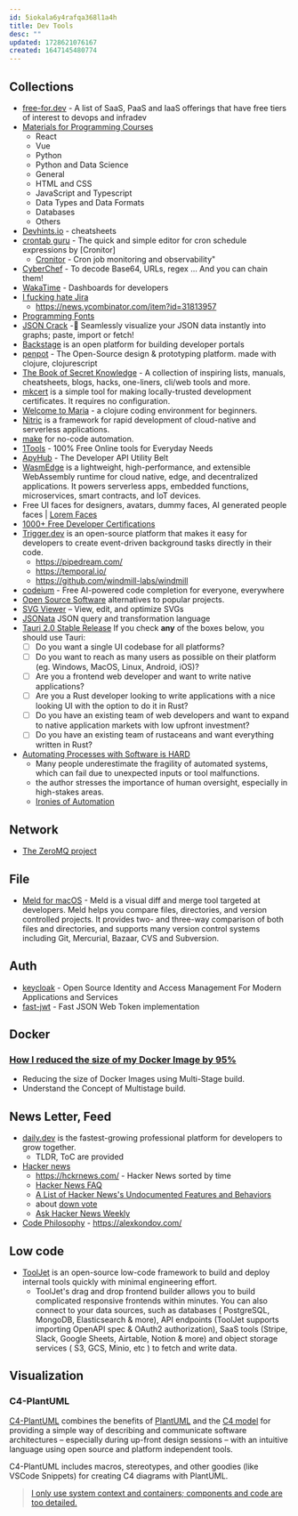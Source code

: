 ```yaml
---
id: 5iokala6y4rafqa368l1a4h
title: Dev Tools
desc: ""
updated: 1728621076167
created: 1647145480774
---
```


## Collections

- [free-for.dev](https://github.com/ripienaar/free-for-dev) - A list of SaaS, PaaS and IaaS offerings that have free tiers of interest to devops and infradev
- [Materials for Programming Courses](https://marko-knoebl.github.io/slides/)
  - React
  - Vue
  - Python
  - Python and Data Science
  - General
  - HTML and CSS
  - JavaScript and Typescript
  - Data Types and Data Formats
  - Databases
  - Others
- [Devhints.io](https://devhints.io/) - cheatsheets
- [crontab guru](https://crontab.guru/) - The quick and simple editor for cron schedule expressions by [Cronitor]
  - [Cronitor](https://cronitor.io/cron-job-monitoring/) - Cron job monitoring and observability"
- [CyberChef](https://gchq.github.io/CyberChef/) - To decode Base64, URLs, regex … And you can chain them!
- [WakaTime](https://wakatime.com/) - Dashboards for developers
- [I fucking hate Jira](https://ifuckinghatejira.com/)
  - https://news.ycombinator.com/item?id=31813957
- [Programming Fonts](https://www.programmingfonts.org/)
- [JSON Crack](https://github.com/AykutSarac/jsoncrack.com) -🔮 Seamlessly visualize your JSON data instantly into graphs; paste, import or fetch!
- [Backstage](https://github.com/backstage/backstage) is an open platform for building developer portals
- [penpot](https://github.com/penpot/penpot) - The Open-Source design & prototyping platform. made with clojure, clojurescript
- [The Book of Secret Knowledge](https://github.com/trimstray/the-book-of-secret-knowledge) - A collection of inspiring lists, manuals, cheatsheets, blogs, hacks, one-liners, cli/web tools and more.
- [mkcert](https://github.com/FiloSottile/mkcert) is a simple tool for making locally-trusted development certificates. It requires no configuration.
- [Welcome to Maria](https://www.maria.cloud/) - a clojure coding environment for beginners.
- [Nitric](https://github.com/nitrictech/nitric) is a framework for rapid development of cloud-native and serverless applications.
- [make](https://www.make.com/en) for no-code automation.
- [1Tools](https://1tools.co/) - 100% Free Online tools for Everyday Needs
- [ApyHub](https://apyhub.com/search?query=) - The Developer API Utility Belt
- [WasmEdge](https://github.com/WasmEdge/WasmEdge) is a lightweight, high-performance, and extensible WebAssembly runtime for cloud native, edge, and decentralized applications. It powers serverless apps, embedded functions, microservices, smart contracts, and IoT devices.
- Free UI faces for designers, avatars, dummy faces, AI generated people faces | [Lorem Faces](https://loremfaces.com/)
- [1000+ Free Developer Certifications](https://www.freecodecamp.org/news/free-certificates/)
- [Trigger.dev](https://github.com/triggerdotdev/trigger.dev) is an open-source platform that makes it easy for developers to create event-driven background tasks directly in their code.
  - https://pipedream.com/
  - https://temporal.io/
  - https://github.com/windmill-labs/windmill
- [codeium](https://www.codeium.com/) - Free AI-powered code completion for everyone, everywhere
- [Open Source Software](https://osssoftware.org/) alternatives to popular projects.
- [SVG Viewer](https://www.svgviewer.dev/) – View, edit, and optimize SVGs
- [JSONata](https://github.com/jsonata-js/jsonata) JSON query and transformation language
- [Tauri 2.0 Stable Release](https://v2.tauri.app/blog/tauri-20/)
  If you check **any** of the boxes below, you should use Tauri:
  - [ ] Do you want a single UI codebase for all platforms?
  - [ ] Do you want to reach as many users as possible on their platform (eg. Windows, MacOS, Linux, Android, iOS)?
  - [ ] Are you a frontend web developer and want to write native applications?
  - [ ] Are you a Rust developer looking to write applications with a nice looking UI with the option to do it in Rust?
  - [ ] Do you have an existing team of web developers and want to expand to native application markets with low upfront investment?
  - [ ] Do you have an existing team of rustaceans and want everything written in Rust?
- [Automating Processes with Software is HARD](https://hardcoresoftware.learningbyshipping.com/p/222-automating-processes-with-software)
  - Many people underestimate the fragility of automated systems, which can fail due to unexpected inputs or tool malfunctions.
  - the author stresses the importance of human oversight, especially in high-stakes areas.
  - [Ironies of Automation](https://www.complexcognition.co.uk/2021/06/ironies-of-automation.html)

## Network

- [The ZeroMQ project](https://github.com/zeromq)

## File

- [Meld for macOS](https://github.com/yousseb/meld) - Meld is a visual diff and merge tool targeted at developers. Meld helps you compare files, directories, and version controlled projects. It provides two- and three-way comparison of both files and directories, and supports many version control systems including Git, Mercurial, Bazaar, CVS and Subversion.

## Auth

- [keycloak](https://github.com/keycloak/keycloak) - Open Source Identity and Access Management For Modern Applications and Services
- [fast-jwt](https://github.com/nearform/fast-jwt) - Fast JSON Web Token implementation

## Docker

### [How I reduced the size of my Docker Image by 95%](https://levelup.gitconnected.com/how-i-reduced-the-size-of-my-docker-image-by-95-520a05439300)

- Reducing the size of Docker Images using Multi-Stage build.
- Understand the Concept of Multistage build.

## News Letter, Feed

- [daily.dev](https://daily.dev/) is the fastest-growing professional platform for developers to grow together.
  - TLDR, ToC are provided
- [Hacker news](https://news.ycombinator.com/)
  - https://hckrnews.com/ - Hacker News sorted by time
  - [Hacker News FAQ](https://news.ycombinator.com/newsfaq.html)
  - [A List of Hacker News's Undocumented Features and Behaviors](https://github.com/minimaxir/hacker-news-undocumented)
  - about [down vote](https://news.ycombinator.com/item?id=16131314)
  - [Ask Hacker News Weekly](https://www.daemonology.net/hn-weekly-ask/)
- [Code Philosophy](https://www.codephilosophy.co/) - https://alexkondov.com/

## Low code

- [ToolJet](https://github.com/ToolJet/ToolJet) is an open-source low-code framework to build and deploy internal tools quickly with minimal engineering effort.
  - ToolJet's drag and drop frontend builder allows you to build complicated responsive frontends within minutes. You can also connect to your data sources, such as databases ( PostgreSQL, MongoDB, Elasticsearch & more), API endpoints (ToolJet supports importing OpenAPI spec & OAuth2 authorization), SaaS tools (Stripe, Slack, Google Sheets, Airtable, Notion & more) and object storage services ( S3, GCS, Minio, etc ) to fetch and write data.

## Visualization

### C4-PlantUML

[C4-PlantUML](https://github.com/plantuml-stdlib/C4-PlantUML) combines the benefits of [PlantUML](https://plantuml.com/) and the [C4 model](https://c4model.com/) for providing a simple way of describing and communicate software architectures – especially during up-front design sessions – with an intuitive language using open source and platform independent tools.

C4-PlantUML includes macros, stereotypes, and other goodies (like VSCode Snippets) for creating C4 diagrams with PlantUML.

> [I only use system context and containers; components and code are too detailed.](https://brianmckenna.org/blog/architecture_code#:~:text=I%20only%20use%20system%20context%20and%20containers%3B%20components%20and%20code%20are%20too%20detailed.)
